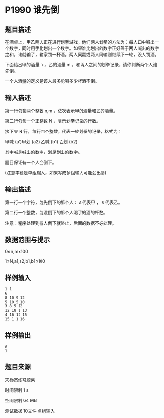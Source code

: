 # P1990 谁先倒

## 题目描述
在酒桌上，甲乙两人正在进行划拳游戏，他们两人划拳的方法为：每人口中喊出一个数字，同时用手比划出一个数字。如果谁比划出的数字正好等于两人喊出的数字之和，谁就输了，输家罚一杯酒。两人同赢或两人同输则继续下一轮，没人罚酒。

下面给出甲的酒量 n ，乙的酒量 m ，和两人之间的划拳记录，请你判断两个人谁先倒。

一个人酒量的定义是该人最多能喝多少杯酒不倒。

## 输入描述
第一行包含两个整数 n,m ，依次表示甲的酒量和乙的酒量。

第二行包含一个正整数 N ，表示划拳记录的行数。

接下来 N 行，每行四个整数，代表一轮划拳的记录，格式为：

甲喊 (a1)甲划 (a2) 乙喊 (b1) 乙划 (b2)

其中喊是喊出的数字，划是划出的数字。

题目保证有一个人会倒下。

(注意本题是单组输入，如果写成多组输入可能会出错)

## 输出描述
第一行一个字符，为先倒下的那个人： `A` 代表甲 ， `B` 代表乙。

第二行一个整数，为没倒下的那个人喝了的酒的杯数。

注意：程序处理到有人倒下就终止，后面的数据不必处理。

## 数据范围与提示
0≤n,m≤100

1≤N,a1,a2,b1,b1≤100

## 样例输入

```
1 1
6
8 10 9 12
5 10 5 10
3 8 5 12
12 18 1 13
4 16 12 15
15 1 1 16
```

## 样例输出

```
A
1
```

## 题目来源
天梯赛练习题集

时间限制  1 s

空间限制  64 MB

测试数据  10文件 单组输入
